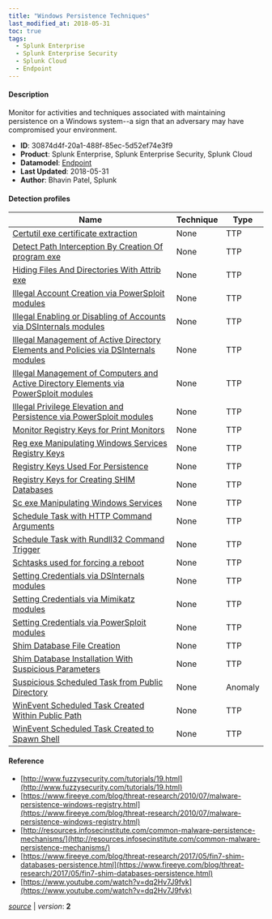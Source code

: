 ```yaml
---
title: "Windows Persistence Techniques"
last_modified_at: 2018-05-31
toc: true
tags:
  - Splunk Enterprise
  - Splunk Enterprise Security
  - Splunk Cloud
  - Endpoint
---
```


#### Description

Monitor for activities and techniques associated with maintaining persistence on a Windows system--a sign that an adversary may have compromised your environment.

- **ID**: 30874d4f-20a1-488f-85ec-5d52ef74e3f9
- **Product**: Splunk Enterprise, Splunk Enterprise Security, Splunk Cloud
- **Datamodel**: [Endpoint](https://docs.splunk.com/Documentation/CIM/latest/User/Endpoint)
- **Last Updated**: 2018-05-31
- **Author**: Bhavin Patel, Splunk

#### Detection profiles

| Name        | Technique   | Type         |
| ----------- | ----------- |--------------|
| [Certutil exe certificate extraction](/endpoint/certutil_exe_certificate_extraction/) | None | TTP |
| [Detect Path Interception By Creation Of program exe](/endpoint/detect_path_interception_by_creation_of_program_exe/) | None | TTP |
| [Hiding Files And Directories With Attrib exe](/endpoint/hiding_files_and_directories_with_attrib_exe/) | None | TTP |
| [Illegal Account Creation via PowerSploit modules](/endpoint/illegal_account_creation_via_powersploit_modules/) | None | TTP |
| [Illegal Enabling or Disabling of Accounts via DSInternals modules](/endpoint/illegal_enabling_or_disabling_of_accounts_via_dsinternals_modules/) | None | TTP |
| [Illegal Management of Active Directory Elements and Policies via DSInternals modules](/endpoint/illegal_management_of_active_directory_elements_and_policies_via_dsinternals_modules/) | None | TTP |
| [Illegal Management of Computers and Active Directory Elements via PowerSploit modules](/endpoint/illegal_management_of_computers_and_active_directory_elements_via_powersploit_modules/) | None | TTP |
| [Illegal Privilege Elevation and Persistence via PowerSploit modules](/endpoint/illegal_privilege_elevation_and_persistence_via_powersploit_modules/) | None | TTP |
| [Monitor Registry Keys for Print Monitors](/endpoint/monitor_registry_keys_for_print_monitors/) | None | TTP |
| [Reg exe Manipulating Windows Services Registry Keys](/endpoint/reg_exe_manipulating_windows_services_registry_keys/) | None | TTP |
| [Registry Keys Used For Persistence](/endpoint/registry_keys_used_for_persistence/) | None | TTP |
| [Registry Keys for Creating SHIM Databases](/endpoint/registry_keys_for_creating_shim_databases/) | None | TTP |
| [Sc exe Manipulating Windows Services](/endpoint/sc_exe_manipulating_windows_services/) | None | TTP |
| [Schedule Task with HTTP Command Arguments](/endpoint/schedule_task_with_http_command_arguments/) | None | TTP |
| [Schedule Task with Rundll32 Command Trigger](/endpoint/schedule_task_with_rundll32_command_trigger/) | None | TTP |
| [Schtasks used for forcing a reboot](/endpoint/schtasks_used_for_forcing_a_reboot/) | None | TTP |
| [Setting Credentials via DSInternals modules](/endpoint/setting_credentials_via_dsinternals_modules/) | None | TTP |
| [Setting Credentials via Mimikatz modules](/endpoint/setting_credentials_via_mimikatz_modules/) | None | TTP |
| [Setting Credentials via PowerSploit modules](/endpoint/setting_credentials_via_powersploit_modules/) | None | TTP |
| [Shim Database File Creation](/endpoint/shim_database_file_creation/) | None | TTP |
| [Shim Database Installation With Suspicious Parameters](/endpoint/shim_database_installation_with_suspicious_parameters/) | None | TTP |
| [Suspicious Scheduled Task from Public Directory](/endpoint/suspicious_scheduled_task_from_public_directory/) | None | Anomaly |
| [WinEvent Scheduled Task Created Within Public Path](/endpoint/winevent_scheduled_task_created_within_public_path/) | None | TTP |
| [WinEvent Scheduled Task Created to Spawn Shell](/endpoint/winevent_scheduled_task_created_to_spawn_shell/) | None | TTP |

#### Reference

* [http://www.fuzzysecurity.com/tutorials/19.html](http://www.fuzzysecurity.com/tutorials/19.html)
* [https://www.fireeye.com/blog/threat-research/2010/07/malware-persistence-windows-registry.html](https://www.fireeye.com/blog/threat-research/2010/07/malware-persistence-windows-registry.html)
* [http://resources.infosecinstitute.com/common-malware-persistence-mechanisms/](http://resources.infosecinstitute.com/common-malware-persistence-mechanisms/)
* [https://www.fireeye.com/blog/threat-research/2017/05/fin7-shim-databases-persistence.html](https://www.fireeye.com/blog/threat-research/2017/05/fin7-shim-databases-persistence.html)
* [https://www.youtube.com/watch?v=dq2Hv7J9fvk](https://www.youtube.com/watch?v=dq2Hv7J9fvk)



[_source_](https://github.com/splunk/security_content/tree/develop/stories/windows_persistence_techniques.yml) | _version_: **2**